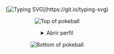 <div align="center">

[![Typing SVG](https://readme-typing-svg.herokuapp.com?size=18&center=true&vCenter=true&width=420&lines=Bienvenido+a+mi+perfil+de+GitHub!)](https://git.io/typing-svg)

![Top of pokeball](https://user-images.githubusercontent.com/44261381/209363264-ac854d3c-2cc2-44c4-928e-8a08d1013f46.png)

<details>
<summary>Abrir perfil</summary>

[comment]: <> (View Counter)
<br>
<div>
  <div align="center">
  <a href="https://1999azzar.github.io/1999AZZAR/">
  <img  src="https://github.com/1999AZZAR/1999AZZAR/blob/main/resources/img/grid-snake.svg"
       alt="snake" /></a>
</div>
  <div align=center>
      <a href="https://git.io/typing-svg"><img src="https://readme-typing-svg.demolab.com?font=VT323&size=35&duration=3500&pause=300&color=A89568&center=true&vCenter=true&width=500&lines=Hola%2C+¡Bienvenido+a+mi+github!;Soy+Juanma;Web+developer;Al+que+le+encanta+el+Frontend"/></a>
  </div>
</div>

<details>
<summary>Sobre mí:</summary>

[//]: # (You must have a lf before the markdown element when inside a block for it to work: https://stackoverflow.com/questions/29368902/how-can-i-wrap-my-markdown-in-an-html-div)

<div align="left">

```js
/**
 * Represents me.
 * @constructor
 * @param {string} ciudad - Sevilla, España.
 * @param {string} lenguajes - Español, Inglés.
 * @param {string} intereses - Frontend(Angular, Vue.js, React.js..).
 * @param {string} hobbies - Anime, Cultura japo & música.
 * @param {string} educación - Instituto Tecnológico Superior, ADA ITS. 
 * @param {Date} cumpleaños - 8 Enero 2002.
 */
```

</div>

</details>

<details>
<summary>Herramientas</summary>
<div>
  <p style="display: inline-block;" align="center">
    <kbd>
      <kbd>Backend:</kbd>
      <br>
      <br>
      <img width="30px" src="https://cdn.jsdelivr.net/gh/devicons/devicon/icons/java/java-plain.svg" />
      <img width="30px" src="https://cdn.jsdelivr.net/gh/devicons/devicon/icons/javascript/javascript-original.svg" /> 
      <img width="30px" src="https://raw.githubusercontent.com/devicons/devicon/master/icons/nodejs/nodejs-original-wordmark.svg" />
    </kbd>
    <kbd>
      <kbd>Frontend:</kbd>
      <br>
      <br>
      <img width="30px" src="https://cdn.jsdelivr.net/gh/devicons/devicon/icons/html5/html5-original.svg" /> 
      <img width="30px" src="https://cdn.jsdelivr.net/gh/devicons/devicon/icons/css3/css3-plain-wordmark.svg" /> 
      <img width="30px" src="https://cdn.jsdelivr.net/gh/devicons/devicon/icons/bootstrap/bootstrap-plain.svg" />
      <img width="30px" src="https://www.vectorlogo.zone/logos/tailwindcss/tailwindcss-icon.svg" /> 
    </kbd>
    <kbd>
      <kbd>Database:</kbd>
      <br>
      <br>
      <img width="30px" src="https://cdn.jsdelivr.net/gh/devicons/devicon/icons/mysql/mysql-plain.svg" />
      <img width="30px" src="https://cdn.jsdelivr.net/gh/devicons/devicon/icons/mongodb/mongodb-plain.svg" />
    </kbd>
    <br>
    <br>
    <kbd>
    <kbd>
    <kbd>
      <kbd>Herramientas de trabajo:</kbd>
      <br>
      <br>
      <img width="30px" src="https://cdn.jsdelivr.net/gh/devicons/devicon/icons/vscode/vscode-original.svg" />
      <img width="30px" src="https://upload.wikimedia.org/wikipedia/en/d/d2/Sublime_Text_3_logo.png" />
      <img width="30px" src="https://www.vectorlogo.zone/logos/figma/figma-icon.svg" />
  </kbd>
  </p>
</div>
</details>

<details>
<summary>Más de mí</summary>
<table style="border: none">
  <tr>
  <td width="50%" valign="top">

[//]: # (Fighting against markdown and blocks isn't easy, indentation is catastrophic)

## Conecta Conmigo! 

<p align="center">
<a href="https://www.linkedin.com/in/juan-manuel-ramos-rodriguez" target="_blank">
<img align="left" src=https://img.shields.io/badge/linkedin-%2300acee.svg?color=405DE6&style=for-the-badge&logo=linkedin&logoColor=white alt=linkedin style="margin-bottom: 5px;" /> <br><br>
<a href="mailto:jmramosrodriguez@outlook.es" target="blank"><img align="left" src="https://img.shields.io/badge/jmramosrodriguez@outlook.es-D14836?style=for-the-badge&logo=gmail&logoColor=white" /></a>

</td>
<td width="50%" valign="top">
  
## Aniku

<p align="center"> Este es mi proyecto de Angular + Nodejs
<a href="https://aniku.netlify.app" target="blank">Aniku</a>

  </td>
  </tr>
</table>
</details>

</details>

![Bottom of pokeball](https://user-images.githubusercontent.com/44261381/209363271-905d2a5e-8a18-44c0-a450-45dddd4d5036.png)

</div>

<br>

